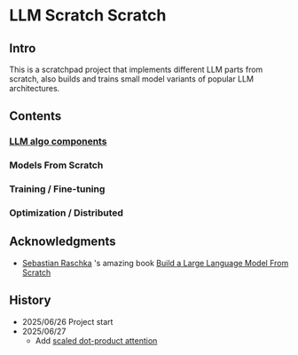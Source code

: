 # LLM Scratch Scratch

## Intro

This is a scratchpad project that implements different LLM parts from scratch, also builds and trains small model variants of popular LLM architectures.

## Contents

### [LLM algo components](./llm_algo_components/)

### Models From Scratch

### Training / Fine-tuning 

### Optimization / Distributed


## Acknowledgments

- [Sebastian Raschka](https://sebastianraschka.com/) 's amazing book [Build a Large Language Model From Scratch](https://www.manning.com/books/build-a-large-language-model-from-scratch)

## History

- 2025/06/26 Project start
- 2025/06/27 
  - Add [scaled dot-product attention](./llm_algo_components/attention/scaled_dot_product_attention/)
